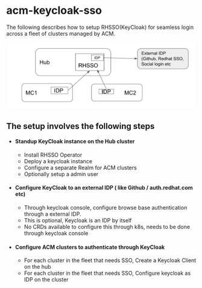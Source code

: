 # acm-keycloak-sso

The following describes how to setup RHSSO(KeyCloak) for seamless login across a fleet of clusters managed by ACM.

![arch](images/acm-keycloak.png)

## The setup involves the following steps

* #### Standup KeyCloak instance on the Hub cluster

    * Install RHSSO Operator
    * Deploy a keycloak instance
    * Configure a separate Realm for ACM clusters
    * Optionally setup a admin user 


* #### Configure KeyCloak to an external IDP ( like Github / auth.redhat.com etc)

    * Through keycloak console, configure browse base authentication through a external IDP.
    * This is optional, Keycloak is an IDP by itself
    * No CRDs available to configure this through k8s, needs to be done through keycloak console


* #### Configure ACM clusters to authenticate through KeyCloak

    * For each cluster in the fleet that needs SSO, Create a Keycloak Client  on the  hub
    * For each cluster in the fleet that needs SSO, Configure keycloak as IDP on the cluster
